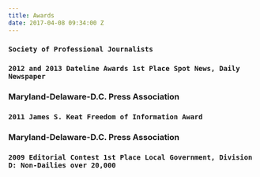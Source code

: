 ```yaml
---
title: Awards
date: 2017-04-08 09:34:00 Z
---
```


### `Society of Professional Journalists`

### **`2012 and 2013 Dateline Awards 1st Place Spot News, Daily Newspaper`**

### Maryland-Delaware-D.C. Press Association

### `2011 James S. Keat Freedom of Information Award`

### Maryland-Delaware-D.C. Press Association

### `2009 Editorial Contest 1st Place Local Government, Division D: Non-Dailies over 20,000`